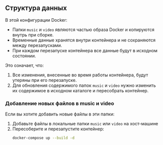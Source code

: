 ## Структура данных

В этой конфигурации Docker:

- Папки `music` и `video` являются частью образа Docker и копируются внутрь при сборке.
- Временные данные хранятся внутри контейнера и не сохраняются между перезапусками.
- При каждом перезапуске контейнера все данные будут в исходном состоянии.

Это означает, что:
1. Все изменения, внесенные во время работы контейнера, будут утеряны при его перезапуске.
2. Для обновления содержимого папок `music` и `video` нужно изменить их содержимое в исходном каталоге и пересобрать контейнер.

### Добавление новых файлов в music и video

Если вы хотите добавить новые файлы в эти папки:

1. Добавьте файлы в локальные папки `music` или `video` на хост-машине
2. Пересоберите и перезапустите контейнер:
   ```bash
   docker-compose up --build -d
   ``` 
